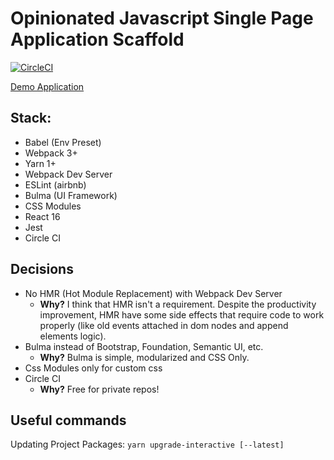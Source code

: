 # Opinionated Javascript Single Page Application Scaffold

[![CircleCI](https://circleci.com/gh/jeantoledo/jfront.svg?style=svg)](https://circleci.com/gh/jeantoledo/jfront)

[Demo Application](http://jfront.s3-website-sa-east-1.amazonaws.com/)

## Stack:

- Babel (Env Preset)
- Webpack 3+
- Yarn 1+
- Webpack Dev Server
- ESLint (airbnb)
- Bulma (UI Framework)
- CSS Modules
- React 16
- Jest
- Circle CI

## Decisions

- No HMR (Hot Module Replacement) with Webpack Dev Server
  - **Why?** I think that HMR isn't a requirement. Despite the productivity improvement, HMR have some side effects that require code to work properly (like old events attached in dom nodes and append elements logic).
- Bulma instead of Bootstrap, Foundation, Semantic UI, etc.
  - **Why?** Bulma is simple, modularized and CSS Only.
- Css Modules only for custom css
- Circle CI
  - **Why?** Free for private repos!

## Useful commands

Updating Project Packages: `yarn upgrade-interactive [--latest]`

